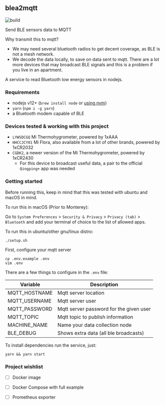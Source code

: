 ## blea2mqtt

![build](https://github.com/bitkill/blea2mqtt/actions/workflows/node.js.yml/badge.svg)

Send BLE sensors data to MQTT

Why transmit this to mqtt?

- We may need several bluetooth radios to get decent coverage, as BLE is not a mesh network.
- We decode the data locally, to save on data sent to mqtt. There are a lot more devices that may broadcast BLE signals and this is a problem if you live in an apartment.

A service to read Bluetooth low energy sensors in nodejs.

### Requirements

- nodejs v12+ (`brew install node` or [using nvm](ttps://github.com/nvm-sh/nvm#install--update-script))
- `yarn` (`npm i -g yarn`)
- a Bluetooth modem capable of BLE

### Devices tested & working with this project

- `LYWSDCGQ` Mi Thermohygrometer, powered by 1xAAA
- `HHCCJCY01` Mi Flora, also available from a lot of other brands, powered by 1xCR2032
- `CGDK2`, a newer version of the Mi Thermohygrometer, powered by 1xCR2430
  - For this device to broadcast useful data, a pair to the official `Qingping+` app was needed

### Getting started

Before running this, keep in mind that this was tested with
ubuntu and macOS in mind.

To run this in macOS (Prior to Monterey):

Go to `System Preferences` > `Security & Privacy` > `Privacy (tab)` > `Bluetooth`
and add your terminal of choice to the list of allowed apps.

To run this in ubuntu/other gnu/linux distro:

```shell
./setup.sh
```

First, configure your mqtt server

```shell
cp .env.example .env
vim .env
```

There are a few things to configure in the `.env` file:

| Variable      | Description                             |
| ------------- | --------------------------------------- |
| MQTT_HOSTNAME | Mqtt server location                    |
| MQTT_USERNAME | Mqtt server user                        |
| MQTT_PASSWORD | Mqtt server password for the given user |
| MQTT_TOPIC    | Mqtt topic to publish information       |
| MACHINE_NAME  | Name your data collection node          |
| BLE_DEBUG     | Shows extra data (all ble broadcasts)   |

To install dependencies run the service, just:

```shell
yarn && yarn start
```

### Project wishlist

- [ ] Docker image

- [ ] Docker Compose with full example

- [ ] Prometheus exporter
